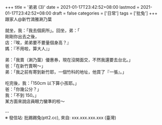 +++
title = '弟弟 (3)'
date = 2021-01-17T23:42:52+08:00
lastmod = 2021-01-17T23:42:52+08:00
draft = false
categories = ['日常']
tags = ['批兔']
+++
跟家人@新竹湳雅涮乃葉<br>
<br>
就坐，我：「我去個廁所」。回坐，弟：「<br>
剛剛你出去之後，<br>
店：『唉，弟弟要不要量個身高？』<br>
媽：『不用啦，算大人』」<br>
<br>
弟：「我賣（涮乃葉）優惠券，現在沒開面交，不然我還要去台北。」<br>
爸：「在新竹賣啊～」<br>
弟：「我之前有寄到新竹耶，一個竹科的地址，他買了『一張』。」<br>
<br>
吃完後，我：「150cm 以下算小孩耶。」<br>
爸：「你幾公分？」<br>
我：「不到 150。」<br>
某方面來說店員眼力蠻準的啦～<br>
<br>
--<br>
※ 發信站: 批踢踢兔(ptt2.cc), 來自: xxx.xxx.xxx.xxx (臺灣)<br>
